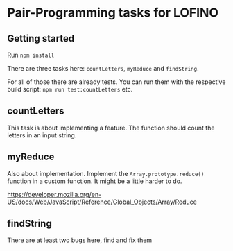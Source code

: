 # Pair-Programming tasks for LOFINO

## Getting started

Run `npm install`

There are three tasks here: `countLetters`, `myReduce` and `findString`.

For all of those there are already tests. You can run them with the respective build script: `npm run test:countLetters` etc.

## countLetters

This task is about implementing a feature. The function should count the letters in an input string.

## myReduce

Also about implementation. Implement the `Array.prototype.reduce()` function in a custom function. It might be a little harder to do.

https://developer.mozilla.org/en-US/docs/Web/JavaScript/Reference/Global_Objects/Array/Reduce

## findString

There are at least two bugs here, find and fix them
